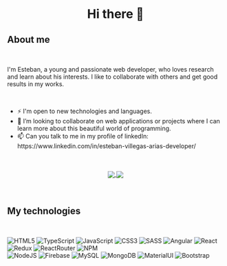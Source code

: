 <h1 align="center">  Hi there 👋 </h1>

<h2> About me </h2>
<br/>

<p> I'm Esteban, a young and passionate web developer, who loves research and learn about his interests. I like to collaborate with others and get good results in my works. <p>
  <br/>

<ul>
  <li>⚡ I'm open to new technologies and languages.</li> 
  <li>👯 I’m looking to collaborate on web applications or projects where I can learn more about this beautiful world of programming.</li>
  <li>📫 Can you talk to me in my profile of linkedIn:   https://www.linkedin.com/in/esteban-villegas-arias-developer/ </li>
</ul>

  <br/>
  <br/>
<div align="center">
  <a href="https://github.com/anuraghazra/github-readme-stats">
    <img align="center" src="https://github-readme-stats.vercel.app/api/top-langs/?username=jeva2002&theme=synthwave" />
  </a>
  <a href="https://github.com/anuraghazra/github-readme-stats">
    <img align="center" src="https://github-readme-stats.vercel.app/api?username=jeva2002&theme=synthwave" />
  </a>
</div>

<br/>
<br/>

<h2> My technologies </h2>

<br/>

![HTML5](https://img.shields.io/badge/html5-%23E34F26.svg?style=for-the-badge&logo=html5&logoColor=white)
![TypeScript](https://img.shields.io/badge/TypeScript-007ACC?style=for-the-badge&logo=typescript&logoColor=white)
![JavaScript](https://img.shields.io/badge/javascript-%23323330.svg?style=for-the-badge&logo=javascript&logoColor=%23F7DF1E)
![CSS3](https://img.shields.io/badge/css3-%231572B6.svg?style=for-the-badge&logo=css3&logoColor=white)
![SASS](https://img.shields.io/badge/SASS-ff69b4.svg?style=for-the-badge&logo=SASS&logoColor=white)
![Angular](https://img.shields.io/badge/Angular-DD0031?style=for-the-badge&logo=angular&logoColor=white)
![React](https://img.shields.io/badge/React-61DAFB.svg?style=for-the-badge&logo=React&logoColor=white)
![Redux](https://img.shields.io/badge/Redux-593D88.svg?style=for-the-badge&logo=Redux&logoColor=white)
![ReactRouter](https://img.shields.io/badge/React_Router-CA4245?style=for-the-badge&logo=react-router&logoColor=white)
![NPM](https://img.shields.io/badge/NPM-C8372A.svg?style=for-the-badge&logo=npm&logoColor=white)  
![NodeJS](https://img.shields.io/badge/Node.js-339933?style=for-the-badge&logo=nodedotjs&logoColor=white)
![Firebase](https://img.shields.io/badge/firebase-F4810A.svg?style=for-the-badge&logo=firebase&logoColor=white)
![MySQL](https://img.shields.io/badge/MySQL-005C84?style=for-the-badge&logo=mysql&logoColor=white)
![MongoDB](https://img.shields.io/badge/MongoDB-4EA94B?style=for-the-badge&logo=mongodb&logoColor=white)
![MaterialUI](https://img.shields.io/badge/MaterialUI-007FFF?style=for-the-badge&logo=mui&logoColor=A86454)
![Bootstrap](https://img.shields.io/badge/Bootstrap-7431F8.svg?style=for-the-badge&logo=Bootstrap&logoColor=white)
